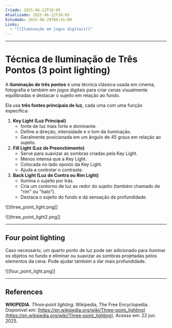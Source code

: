 ```yaml
---
Criado: 2025-06-22T18:05
Atualizado: 2025-06-22T18:05
Estudado: 2025-08-29T09:41:00
Links:
  - "[[Iluminação em jogos digitais]]"
---
```

---
# Técnica de Iluminação de Três Pontos (3 point lighting)

A **iluminação de três pontos** é uma técnica clássica usada em cinema, fotografia e também em jogos digitais para criar cenas visualmente equilibradas e destacar o sujeito em relação ao fundo.

Ela usa **três fontes principais de luz**, cada uma com uma função específica:

1. **Key Light (Luz Principal)**
	- fonte de luz mais forte e dominante.
    - Define a direção, intensidade e o tom da iluminação.
    - Geralmente posicionada em um ângulo de 45 graus em relação ao sujeito.
2. **Fill Light (Luz de Preenchimento)**
    - Serve para suavizar as sombras criadas pela Key Light.
    - Menos intensa que a Key Light.
    - Colocada no lado oposto da Key Light.
    - Ajuda a controlar o contraste.
3. **Back Light (Luz de Contra ou Rim Light)**
    - Ilumina o sujeito por trás.
    - Cria um contorno de luz ao redor do sujeito (também chamado de "rim" ou "halo").
    - Destaca o sujeito do fundo e dá sensação de profundidade.

![[three_point_light.png]]

![[three_point_light2.png]]

---
## Four point lighting 

Caso necessário, um quarto ponto de luz pode ser adicionado para iluminar os objetos no fundo e eliminar ou suavizar as sombras projetadas pelos elementos da cena. Pode ajudar também a dar mais profundidade.

![[four_point_light.png]]

---
## References

**WIKIPEDIA**. _Three‑point lighting_. Wikipedia, The Free Encyclopedia. Disponível em: [https://en.wikipedia.org/wiki/Three-point_lighting](https://en.wikipedia.org/wiki/Three-point_lighting). Acesso em: 22 jun. 2025.
